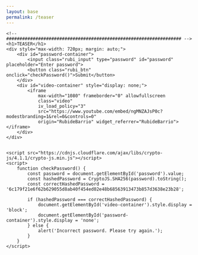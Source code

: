 ```yaml
---
layout: base
permalink: /teaser
---
```



<body>
    <style>
        #video-container {
            position: relative;
            margin: auto;
            height: 0;
            padding-bottom: calc(56.25% * 0.75); /* 16:9 */
            width: 75%;
        }
        .video {
            position: absolute;
            top: 0;
            left: 0;
            width: 100%;
            height: 100%;
        }
    </style>

    
    <!-- ################################################################## -->
    <h1>TEASER</h1>
    <div style="max-width: 720px; margin: auto;">
        <div id="password-container">
            <input class="rubi_input" type="password" id="password" placeholder="Enter password">
            <button class="rubi_btn" onclick="checkPassword()">Submit</button>
        </div>
        <div id="video-container" style="display: none;">
            <iframe
                max-width="1080" frameborder="0" allowfullscreen
                class="video"
                iv_load_policy="3"
                src="https://www.youtube.com/embed/ngMNZAJsP0c?modestbranding=1&rel=0&controls=0"
                origin="RubideBarrio" widget_referrer="RubideBarrio"></iframe>
        </div>
    </div>
    
        
    <script src="https://cdnjs.cloudflare.com/ajax/libs/crypto-js/4.1.1/crypto-js.min.js"></script>
    <script>
        function checkPassword() {
            const password = document.getElementById('password').value;
            const hashedPassword = CryptoJS.SHA256(password).toString();
            const correctHashedPassword = '6c179f21e6f62b629055d8ab40f454ed02e48b68563913473b857d3638e23b28';

            if (hashedPassword === correctHashedPassword) {
                document.getElementById('video-container').style.display = 'block';
                document.getElementById('password-container').style.display = 'none';
            } else {
                alert('Incorrect password. Please try again.');
            }
        }
    </script>

    
</body>


